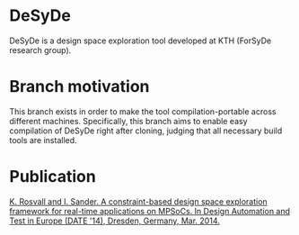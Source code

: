 # DeSyDe

DeSyDe is a design space exploration tool developed at KTH (ForSyDe research group).

# Branch motivation

This branch exists in order to make the tool compilation-portable across different machines. Specifically,
this branch aims to enable easy compilation of DeSyDe right after cloning, judging that all necessary
build tools are installed.

# Publication
[K. Rosvall and I. Sander. A constraint-based design space exploration framework for real-time applications on MPSoCs. In Design Automation and Test in Europe (DATE '14), Dresden, Germany, Mar. 2014.](http://dx.doi.org/10.7873/DATE.2014.339)


